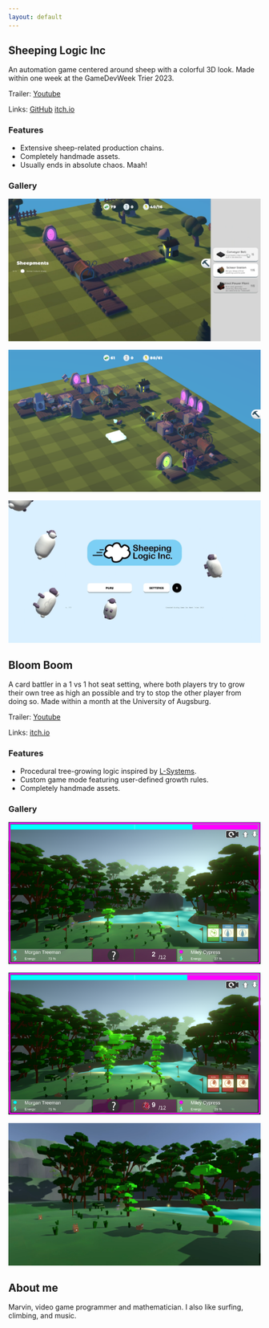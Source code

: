 ```yaml
---
layout: default
---
```

## Sheeping Logic Inc
An automation game centered around sheep with a colorful 3D look. Made within one week at the GameDevWeek Trier 2023.

Trailer: [Youtube](https://youtu.be/dSKOl-yFfmk)

Links: [GitHub](https://github.com/GameDevWeek-2023/OFF_SheepingLogic) 
[itch.io](https://blendomatik.itch.io/sheeping-logic-inc)

### Features
* Extensive sheep-related production chains.
* Completely handmade assets.
* Usually ends in absolute chaos. Maah!

### Gallery
![SL_SmallBase](SL_Screenshots/small_base_sreenshot.png "SL_SmallBase")

![SL_LargeBase](SL_Screenshots/large_base_sreenshot.png "SL_LargeBase")

![SL_MainMenu](SL_Screenshots/main_menu.png "SL_MainMenu")

## Bloom Boom
A card battler in a 1 vs 1 hot seat setting, where both players try to grow
their own tree as high an possible and try to stop the other player from
doing so. Made within a month at the University of Augsburg.

Trailer: [Youtube](https://youtu.be/Yg6f0jcUayk)

Links: [itch.io](https://bloomboomstudios.itch.io/bloomboom)


### Features
* Procedural tree-growing logic inspired by [L-Systems](https://en.m.wikipedia.org/wiki/L-system).
* Custom game mode featuring user-defined growth rules.
* Completely handmade assets.

### Gallery
![BB_build_medium](BB_Screenshots/build_medium.png "BB_build_medium")

![BB_build_large](BB_Screenshots/build_large.png "BB_build_large")

![BB_sideways](BB_Screenshots/sideways.png "BB_sideways")

## About me
Marvin, video game programmer and mathematician. I also like surfing, climbing, and music.

